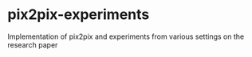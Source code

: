 # pix2pix-experiments
Implementation of pix2pix and experiments from various settings on the research paper
